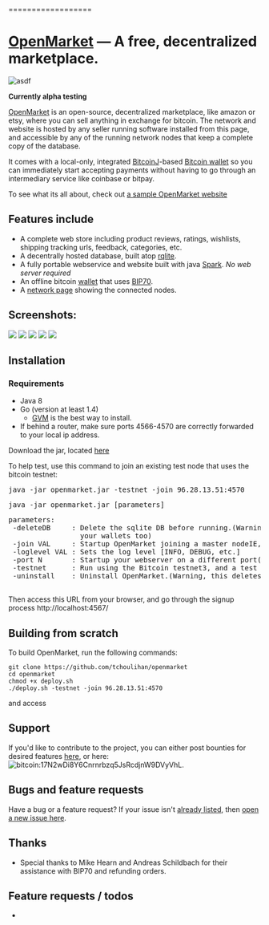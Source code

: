 
==================


[OpenMarket]() &mdash; A free, decentralized marketplace.
==========
![asdf](http://img.shields.io/version/0.0.2.png?color=green)

**Currently alpha testing**

[OpenMarket]() is an open-source, decentralized marketplace, like amazon or etsy, where you can sell anything in exchange for bitcoin. The network and website is hosted by any seller running software installed from this page, and accessible by any of the running network nodes that keep a complete copy of the database.

It comes with a local-only, integrated [BitcoinJ](https://github.com/bitcoinj/bitcoinj)-based [Bitcoin wallet](http://github.com/tchoulihan/bitmerchant) so you can immediately start accepting payments without having to go through an intermediary service like coinbase or bitpay. 

To see what its all about, check out [a sample OpenMarket website]()


## Features include
* A complete web store including product reviews, ratings, wishlists, shipping tracking urls, feedback, categories, etc.
* A decentrally hosted database, built atop [rqlite](https://github.com/otoolep/rqlite). 
* A fully portable webservice and website built with java [Spark](https://github.com/perwendel/spark). *No web server required*
* An offline bitcoin [wallet](http://github.com/tchoulihan/bitmerchant) that uses [BIP70](https://github.com/bitcoin/bips/blob/master/bip-0070.mediawiki). 
* A [network page]() showing the connected nodes.


## Screenshots:
<img src="http://i.imgur.com/dwqxaaL.png">
<img src="http://i.imgur.com/5BX8h5R.png">
<img src="http://i.imgur.com/xd40ucL.png">
<img src="http://i.imgur.com/ckDwi77.png">
<img src="http://i.imgur.com/0c584RB.png">


## Installation
### Requirements
- Java 8
- Go (version at least 1.4) 
  - [GVM](https://github.com/moovweb/gvm) is the best way to install.
- If behind a router, make sure ports 4566-4570 are correctly forwarded to your local ip address.

Download the jar, located [here]()

To help test, use this command to join an existing test node that uses the bitcoin testnet:
<pre>java -jar openmarket.jar -testnet -join 96.28.13.51:4570</pre>


<pre>java -jar openmarket.jar [parameters]</pre>
<pre>parameters:
 -deleteDB     : Delete the sqlite DB before running.(Warning, this deletes
                 your wallets too)
 -join VAL     : Startup OpenMarket joining a master nodeIE, 127.0.0.1:4001
 -loglevel VAL : Sets the log level [INFO, DEBUG, etc.]
 -port N       : Startup your webserver on a different port(default is 4567)
 -testnet      : Run using the Bitcoin testnet3, and a test DB
 -uninstall    : Uninstall OpenMarket.(Warning, this deletes your wallets too)

</pre>

Then access this URL from your browser, and go through the signup process
http://localhost:4567/

## Building from scratch

To build OpenMarket, run the following commands:
```
git clone https://github.com/tchoulihan/openmarket
cd openmarket
chmod +x deploy.sh
./deploy.sh -testnet -join 96.28.13.51:4570
```

and access



## Support 
If you'd like to contribute to the project, you can either post bounties for desired features [here](), or here:
![bitcoin:17N2wDi8Y6Cnrnrbzq5JsRcdjnW9DVyVhL](http://i.imgur.com/87N3QWu.png).

## Bugs and feature requests
Have a bug or a feature request? If your issue isn't [already listed](https://github.com/tchoulihan/openmarket/issues/), then [open a new issue here](https://github.com/tchoulihan/openmarket/issues/new).

## Thanks
* Special thanks to Mike Hearn and Andreas Schildbach for their assistance with BIP70 and refunding orders.

## Feature requests / todos
* 

